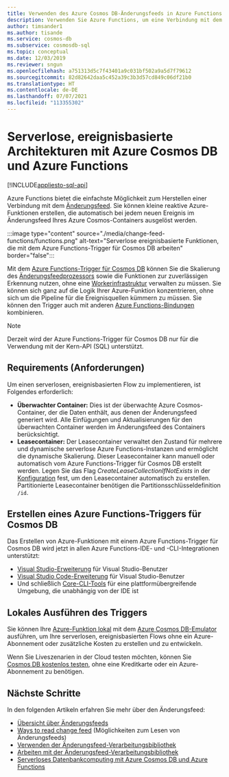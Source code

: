 ```yaml
---
title: Verwenden des Azure Cosmos DB-Änderungsfeeds in Azure Functions
description: Verwenden Sie Azure Functions, um eine Verbindung mit dem Azure Cosmos DB-Änderungsfeed herzustellen. Später können Sie reaktive Azure-Funktionen erstellen, die bei jedem neuen Ereignis ausgelöst werden.
author: timsander1
ms.author: tisande
ms.service: cosmos-db
ms.subservice: cosmosdb-sql
ms.topic: conceptual
ms.date: 12/03/2019
ms.reviewer: sngun
ms.openlocfilehash: a751313d5c7f43401a9c031bf502a9a5d7f79612
ms.sourcegitcommit: 82d82642daa5c452a39c3b3d57cd849c06df21b0
ms.translationtype: HT
ms.contentlocale: de-DE
ms.lasthandoff: 07/07/2021
ms.locfileid: "113355302"
---
```

# <a name="serverless-event-based-architectures-with-azure-cosmos-db-and-azure-functions"></a>Serverlose, ereignisbasierte Architekturen mit Azure Cosmos DB und Azure Functions
[!INCLUDE[appliesto-sql-api](includes/appliesto-sql-api.md)]

Azure Functions bietet die einfachste Möglichkeit zum Herstellen einer Verbindung mit dem [Änderungsfeed](change-feed.md). Sie können kleine reaktive Azure-Funktionen erstellen, die automatisch bei jedem neuen Ereignis im Änderungsfeed Ihres Azure Cosmos-Containers ausgelöst werden.

:::image type="content" source="./media/change-feed-functions/functions.png" alt-text="Serverlose ereignisbasierte Funktionen, die mit dem Azure Functions-Trigger für Cosmos DB arbeiten" border="false":::

Mit dem [Azure Functions-Trigger für Cosmos DB](../azure-functions/functions-bindings-cosmosdb-v2-trigger.md) können Sie die Skalierung des [Änderungsfeedprozessors](./change-feed-processor.md) sowie die Funktionen zur zuverlässigen Erkennung nutzen, ohne eine [Workerinfrastruktur](./change-feed-processor.md) verwalten zu müssen. Sie können sich ganz auf die Logik Ihrer Azure-Funktion konzentrieren, ohne sich um die Pipeline für die Ereignisquellen kümmern zu müssen. Sie können den Trigger auch mit anderen [Azure Functions-Bindungen](../azure-functions/functions-triggers-bindings.md#supported-bindings) kombinieren.

> [!NOTE]
> Derzeit wird der Azure Functions-Trigger für Cosmos DB nur für die Verwendung mit der Kern-API (SQL) unterstützt.

## <a name="requirements"></a>Requirements (Anforderungen)

Um einen serverlosen, ereignisbasierten Flow zu implementieren, ist Folgendes erforderlich:

* **Überwachter Container:** Dies ist der überwachte Azure Cosmos-Container, der die Daten enthält, aus denen der Änderungsfeed generiert wird. Alle Einfügungen und Aktualisierungen für den überwachten Container werden im Änderungsfeed des Containers berücksichtigt.
* **Leasecontainer:** Der Leasecontainer verwaltet den Zustand für mehrere und dynamische serverlose Azure Functions-Instanzen und ermöglicht die dynamische Skalierung. Dieser Leasecontainer kann manuell oder automatisch vom Azure Functions-Trigger für Cosmos DB erstellt werden. Legen Sie das Flag *CreateLeaseCollectionIfNotExists* in der [Konfiguration](../azure-functions/functions-bindings-cosmosdb-v2-trigger.md#configuration) fest, um den Leasecontainer automatisch zu erstellen. Partitionierte Leasecontainer benötigen die Partitionsschlüsseldefinition `/id`.

## <a name="create-your-azure-functions-trigger-for-cosmos-db"></a>Erstellen eines Azure Functions-Triggers für Cosmos DB

Das Erstellen von Azure-Funktionen mit einem Azure Functions-Trigger für Cosmos DB wird jetzt in allen Azure Functions-IDE- und -CLI-Integrationen unterstützt:

* [Visual Studio-Erweiterung](../azure-functions/functions-develop-vs.md) für Visual Studio-Benutzer
* [Visual Studio Code-Erweiterung](/azure/developer/javascript/tutorial-vscode-serverless-node-01) für Visual Studio-Benutzer
* Und schließlich [Core-CLI-Tools](../azure-functions/functions-run-local.md#create-func) für eine plattformübergreifende Umgebung, die unabhängig von der IDE ist

## <a name="run-your-trigger-locally"></a>Lokales Ausführen des Triggers

Sie können Ihre [Azure-Funktion lokal](../azure-functions/functions-develop-local.md) mit dem [Azure Cosmos DB-Emulator](./local-emulator.md) ausführen, um Ihre serverlosen, ereignisbasierten Flows ohne ein Azure-Abonnement oder zusätzliche Kosten zu erstellen und zu entwickeln.

Wenn Sie Liveszenarien in der Cloud testen möchten, können Sie [Cosmos DB kostenlos testen](https://azure.microsoft.com/try/cosmosdb/), ohne eine Kreditkarte oder ein Azure-Abonnement zu benötigen.

## <a name="next-steps"></a>Nächste Schritte

In den folgenden Artikeln erfahren Sie mehr über den Änderungsfeed:

* [Übersicht über Änderungsfeeds](change-feed.md)
* [Ways to read change feed](read-change-feed.md) (Möglichkeiten zum Lesen von Änderungsfeeds)
* [Verwenden der Änderungsfeed-Verarbeitungsbibliothek](change-feed-processor.md)
* [Arbeiten mit der Änderungsfeed-Verarbeitungsbibliothek](change-feed-processor.md)
* [Serverloses Datenbankcomputing mit Azure Cosmos DB und Azure Functions](serverless-computing-database.md)
